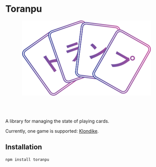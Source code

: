 # Toranpu

<center>
<img src="https://raw.githubusercontent.com/meesvandongen/toranpu/main/packages/toranpu-docs/static/img/logo_toranpu.png" alt="toranpu" width="400px" />
</center>
<br />
<br />
<br />
<br />
A library for managing the state of playing cards.

Currently, one game is supported:
[Klondike](<https://en.wikipedia.org/wiki/Klondike_(solitaire)>).

## Installation

```bash
npm install toranpu
```
